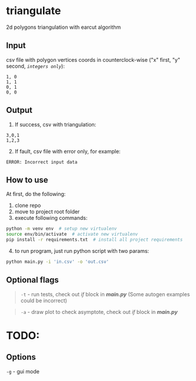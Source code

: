 # triangulate
2d polygons triangulation with earcut algorithm

## Input

csv file with polygon vertices coords in counterclock-wise ("x" first, "y" second, *`integers only`*):
```csv
1, 0
1, 1
0, 1
0, 0
```

## Output

 1. If success, csv with triangulation:

 ```csv
3,0,1
1,2,3
 ```

 2. If fault, csv file with error only, for example:
 ```csv
 ERROR: Incorrect input data
 ```

## How to use

At first, do the following:
1. clone repo
2. move to project root folder
3. execute following commands:
```bash
python -m venv env  # setup new virtualenv
source env/bin/activate  # activate new virtualenv
pip install -r requirements.txt  # install all project requirements
```

4. to run program, just run python script with two params:

```bash
python main.py -i 'in.csv' -o 'out.csv'
```

## Optional flags

 > `-t` - run tests, check out *if* block in ***main.py*** (Some autogen examples could be incorrect)
 
 > `-a` - draw plot to check asymptote, check out *if* block in ***main.py***

# TODO:
## Options

`-g` - gui mode
